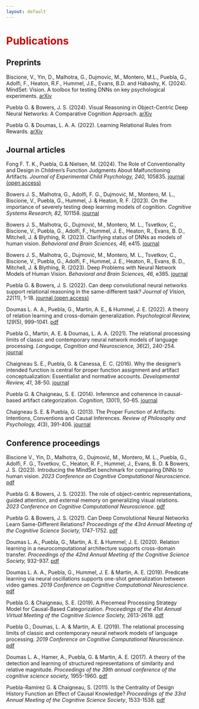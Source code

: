 ```yaml
---
layout: default
---
```


<h1 style="color: #cc0000;">Publications</h1>

## Preprints

Biscione, V., Yin, D., Malhotra, G., Dujmovic, M., Montero, M.L., Puebla, G., Adolfi, F., Heaton, R.F., Hummel, J.E., Evans, B.D. and Habashy, K. (2024). MindSet: Vision. A toolbox for testing DNNs on key psychological experiments. [arXiv](https://arxiv.org/abs/2404.05290)

Puebla G. & Bowers, J. S. (2024). Visual Reasoning in Object-Centric Deep Neural Networks: A Comparative Cognition Approach. [arXiv](https://arxiv.org/abs/2402.12675)

Puebla G. & Doumas, L. A. A. (2022). Learning Relational Rules from Rewards. [arXiv](https://arxiv.org/abs/2203.13599)


## Journal articles

Fong F. T. K., Puebla, G.& Nielsen, M. (2024). The Role of Conventionality and Design in Children’s Function Judgments About Malfunctioning Artifacts. *Journal of Experimental Child Psychology, 240,* 105835. [journal (open access)](https://doi.org/10.1016/j.jecp.2023.105835)

Bowers J. S., Malhotra, G., Adolfi, F. G., Dujmović, M., Montero, M. L., Biscione, V., Puebla, G., Hummel, J. & Heaton, R. F. (2023). On the importance of severely testing deep learning models of cognition. *Cognitive Systems Research, 82,* 101158. [journal](https://doi.org/10.1016/j.cogsys.2023.101158)

Bowers J. S., Malhotra, G., Dujmović, M., Montero, M. L., Tsvetkov, C., Biscione, V., Puebla, G., Adolfi, F., Hummel, J. E., Heaton, R., Evans, B. D., Mitchell, J. & Blything, R. (2023). Clarifying status of DNNs as models of human vision. *Behavioral and Brain Sciences, 46,* e415. [journal](https://doi.org/10.1017/S0140525X23002777)

Bowers J. S., Malhotra, G., Dujmović, M., Montero, M. L., Tsvetkov, C., Biscione, V., Puebla, G., Adolfi, F., Hummel, J. E., Heaton, R., Evans, B. D., Mitchell, J. & Blything, R. (2023). Deep Problems with Neural Network Models of Human Vision. *Behavioral and Brain Sciences, 46,* e385. [journal](https://doi.org/10.1017/S0140525X22002813)

Puebla G. & Bowers, J. S. (2022). Can deep convolutional neural networks support relational reasoning in the same-different task? *Journal of Vision, 22*(11), 1-18. [journal (open access)](https://doi.org/10.1167/jov.22.10.11)

Doumas L. A. A., Puebla, G., Martin, A. E., & Hummel, J. E. (2022). A theory of relation learning and cross-domain generalization. *Psychological Review, 129*(5), 999–1041. [pdf](assets/pdf/cross_domian_generalization.pdf)

Puebla G., Martin, A. E. & Doumas, L. A. A. (2021). The relational processing limits of classic and contemporary neural network models of language processing. *Language, Cognition and Neuroscience, 36*(2), 240-254. [journal](https://doi.org/10.1080/23273798.2020.1821906)

Chaigneau S. E., Puebla, G. & Canessa, E. C. (2016). Why the designer’s intended function is central for proper function assignment and artifact conceptualization: Essentialist and normative accounts. *Developmental Review, 41*, 38-50. [journal](https://doi.org/10.1016/j.dr.2016.06.002)

Puebla G. & Chaigneau, S. E. (2014). Inference and coherence in causal-based artifact categorization. *Cognition, 130*(1), 50-65. [journal](https://doi.org/10.1016/j.cognition.2013.10.001)

Chaigneau S. E. & Puebla, G. (2013). The Proper Function of Artifacts: Intentions, Conventions and Causal Inferences. *Review of Philosophy and Psychology, 4*(3), 391-406. [journal](https://doi.org/10.1007/s13164-013-0146-3)


## Conference proceedings

Biscione V., Yin, D., Malhotra, G., Dujmović, M., Montero, M. L., Puebla, G., Adolfi, F. G., Tsvetkov, C., Heaton, R. F., Hummel, J., Evans, B. D. & Bowers, J. S. (2023). Introducing the MindSet benchmark for comparing DNNs to human vision. *2023 Conference on Cognitive Computational Neuroscience*. [pdf](assets/pdf/CCN_MindSet.pdf)


Puebla G. & Bowers, J. S. (2023). The role of object-centric representations, guided attention, and external memory on generalizing visual relations. *2023 Conference on Cognitive Computational Neuroscience*. [pdf](assets/pdf/CCN_object_centric.pdf)

Puebla G. & Bowers, J. S. (2021). Can Deep Convolutional Neural Networks Learn Same-Different Relations? *Proceedings of the 43rd Annual Meeting of the Cognitive Science Society,* 1747-1752. [pdf](assets/pdf/CogSci_SameDifferent.pdf)

Doumas L. A., Puebla, G., Martin, A. E. & Hummel, J. E. (2020). Relation learning in a neurocomputational architecture supports cross-domain transfer. *Proceedings of the 42nd Annual Meeting of the Cognitive Science Society,* 932-937. [pdf](assets/pdf/CogSci_RelationLearning.pdf)

Doumas L. A. A., Puebla, G., Hummel, J. E. & Martin, A. E. (2019). Predicate learning via neural oscillations supports one-shot generalization between video games. *2019 Conference on Cognitive Computational Neuroscience*. [pdf](assets/pdf/CCN_predicate_learning.pdf)

Puebla G. & Chaigneau, S. E. (2019). A Piecemeal Processing Strategy Model for Causal-Based Categorization. *Proceedings of the 41st Annual Virtual Meeting of the Cognitive Science Society,* 2613-2619. [pdf](assets/pdf/CogSci_piecemeal.pdf)

Puebla G., Doumas, L. A. & Martin, A. E. (2019). The relational processing limits of classic and contemporary neural network models of language processing. *2019 Conference on Cognitive Computational Neuroscience*. [pdf](assets/pdf/CCN_relational_limits.pdf)

Doumas L. A., Hamer, A., Puebla, G. & Martin, A. E. (2017). A theory of the detection and learning of structured representations of similarity and relative magnitude. *Proceedings of the 39th annual conference of the cognitive science society,* 1955-1960. [pdf](assets/pdf/CogSci_similarity.pdf)

Puebla-Ramírez G. & Chaigneau, S. (2011). Is the Centrality of Design History Function an Effect of
Causal Knowledge? *Proceedings of the 33rd Annual Meeting of the Cognitive Science Society*, 1533-1538. [pdf](assets/pdf/CogSci_centrality.pdf)
